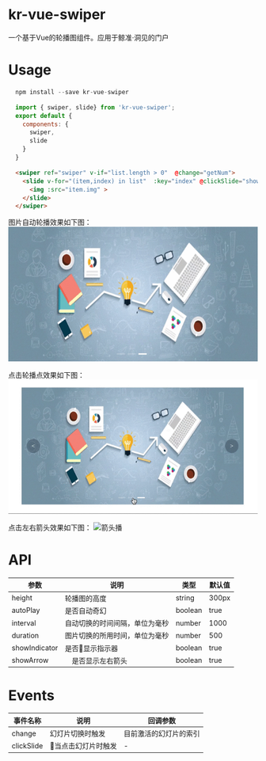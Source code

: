 # kr-vue-swiper
一个基于Vue的轮播图组件。应用于鲸准·洞见的门户

# Usage
```js
  npm install --save kr-vue-swiper
```
```js
  import { swiper, slide} from 'kr-vue-swiper';
  export default {
    components: {
      swiper,
      slide
    }
  }
```
```html
  <swiper ref="swiper" v-if="list.length > 0"  @change="getNum">
    <slide v-for="(item,index) in list"  :key="index" @clickSlide="show">
      <img :src="item.img" >
    </slide>
  </swiper>
```
图片自动轮播效果如下图：
![轮播](./img/轮播.gif)

点击轮播点效果如下图：
![点播](./img/点播.gif)

点击左右箭头效果如下图：
![箭头播](./img/箭头播.gif)


# API 
参数 | 说明 | 类型 | 默认值
-|-|-|-
height | 轮播图的高度 | string | 300px
autoPlay | 是否自动奇幻 | boolean | true
interval | 自动切换的时间间隔，单位为毫秒 | number | 1000
duration | 图片切换的所用时间，单位为毫秒 | number | 500
showIndicator | 是否显示指示器 | boolean | true
showArrow |　是否显示左右箭头 | boolean | true

# Events

事件名称 | 说明 | 回调参数
-|-|-
change | 幻灯片切换时触发 | 目前激活的幻灯片的索引
clickSlide | 当点击幻灯片时触发 | -
